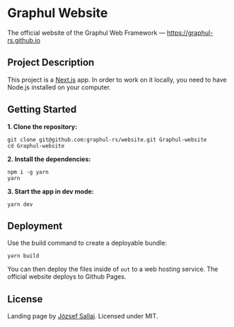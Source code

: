 # Graphul Website

The official website of the Graphul Web Framework — https://graphul-rs.github.io

## Project Description

This project is a [Next.js](https://nextjs.org) app. In order to work on it locally,
you need to have Node.js installed on your computer.

## Getting Started

**1. Clone the repository:**

```
git clone git@github.com:graphul-rs/website.git Graphul-website
cd Graphul-website
```

**2. Install the dependencies:**

```
npm i -g yarn
yarn
```

**3. Start the app in dev mode:**

```
yarn dev
```

## Deployment

Use the build command to create a deployable bundle:

```
yarn build
```

You can then deploy the files inside of `out` to a web hosting service. The
official website deploys to Github Pages.

## License

Landing page by [József Sallai](https://github.com/jozsefsallai). Licensed under
MIT.
